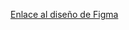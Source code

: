 

[Enlace al diseño de Figma](https://www.figma.com/file/BSqx0vuboo8Us6L9WWiyKx/Lading-Page-Proyecto-Integrado)
